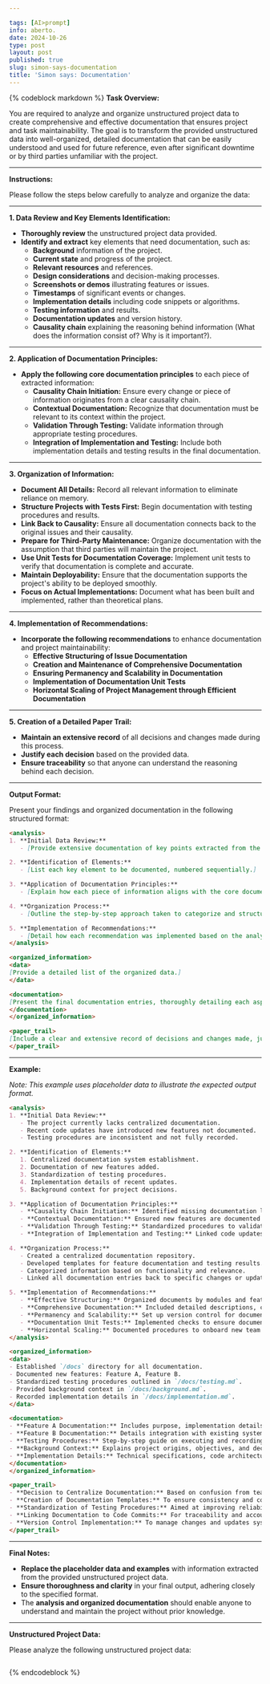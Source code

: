 ```yaml
---

tags: [AI>prompt]
info: aberto.
date: 2024-10-26
type: post
layout: post
published: true
slug: simon-says-documentation
title: 'Simon says: Documentation'
---
```

{% codeblock markdown %}
**Task Overview:**

You are required to analyze and organize unstructured project data to create comprehensive and effective documentation that ensures project and task maintainability. The goal is to transform the provided unstructured data into well-organized, detailed documentation that can be easily understood and used for future reference, even after significant downtime or by third parties unfamiliar with the project.

---

**Instructions:**

Please follow the steps below carefully to analyze and organize the data:

---

**1. Data Review and Key Elements Identification:**

   - **Thoroughly review** the unstructured project data provided.
   - **Identify and extract** key elements that need documentation, such as:
     - **Background** information of the project.
     - **Current state** and progress of the project.
     - **Relevant resources** and references.
     - **Design considerations** and decision-making processes.
     - **Screenshots or demos** illustrating features or issues.
     - **Timestamps** of significant events or changes.
     - **Implementation details** including code snippets or algorithms.
     - **Testing information** and results.
     - **Documentation updates** and version history.
     - **Causality chain** explaining the reasoning behind information (What does the information consist of? Why is it important?).

---

**2. Application of Documentation Principles:**

   - **Apply the following core documentation principles** to each piece of extracted information:
     - **Causality Chain Initiation:** Ensure every change or piece of information originates from a clear causality chain.
     - **Contextual Documentation:** Recognize that documentation must be relevant to its context within the project.
     - **Validation Through Testing:** Validate information through appropriate testing procedures.
     - **Integration of Implementation and Testing:** Include both implementation details and testing results in the final documentation.

---

**3. Organization of Information:**

   - **Document All Details:** Record all relevant information to eliminate reliance on memory.
   - **Structure Projects with Tests First:** Begin documentation with testing procedures and results.
   - **Link Back to Causality:** Ensure all documentation connects back to the original issues and their causality.
   - **Prepare for Third-Party Maintenance:** Organize documentation with the assumption that third parties will maintain the project.
   - **Use Unit Tests for Documentation Coverage:** Implement unit tests to verify that documentation is complete and accurate.
   - **Maintain Deployability:** Ensure that the documentation supports the project's ability to be deployed smoothly.
   - **Focus on Actual Implementations:** Document what has been built and implemented, rather than theoretical plans.

---

**4. Implementation of Recommendations:**

   - **Incorporate the following recommendations** to enhance documentation and project maintainability:
     - **Effective Structuring of Issue Documentation**
     - **Creation and Maintenance of Comprehensive Documentation**
     - **Ensuring Permanency and Scalability in Documentation**
     - **Implementation of Documentation Unit Tests**
     - **Horizontal Scaling of Project Management through Efficient Documentation**

---

**5. Creation of a Detailed Paper Trail:**

   - **Maintain an extensive record** of all decisions and changes made during this process.
   - **Justify each decision** based on the provided data.
   - **Ensure traceability** so that anyone can understand the reasoning behind each decision.

---

**Output Format:**

Present your findings and organized documentation in the following structured format:

```markdown
<analysis>
1. **Initial Data Review:**
   - [Provide extensive documentation of key points extracted from the unstructured data.]

2. **Identification of Elements:**
   - [List each key element to be documented, numbered sequentially.]

3. **Application of Documentation Principles:**
   - [Explain how each piece of information aligns with the core documentation principles.]

4. **Organization Process:**
   - [Outline the step-by-step approach taken to categorize and structure the information.]

5. **Implementation of Recommendations:**
   - [Detail how each recommendation was implemented based on the analyzed data and its impact on project maintainability.]
</analysis>

<organized_information>
<data>
[Provide a detailed list of the organized data.]
</data>

<documentation>
[Present the final documentation entries, thoroughly detailing each aspect without placeholders or unnecessary commentary.]
</documentation>
</organized_information>

<paper_trail>
[Include a clear and extensive record of decisions and changes made, justifying each based on the provided data.]
</paper_trail>
```

---

**Example:**

*Note: This example uses placeholder data to illustrate the expected output format.*

```markdown
<analysis>
1. **Initial Data Review:**
   - The project currently lacks centralized documentation.
   - Recent code updates have introduced new features not documented.
   - Testing procedures are inconsistent and not fully recorded.

2. **Identification of Elements:**
   1. Centralized documentation system establishment.
   2. Documentation of new features added.
   3. Standardization of testing procedures.
   4. Implementation details of recent updates.
   5. Background context for project decisions.

3. **Application of Documentation Principles:**
   - **Causality Chain Initiation:** Identified missing documentation leading to confusion and errors.
   - **Contextual Documentation:** Ensured new features are documented within the context of the overall system.
   - **Validation Through Testing:** Standardized procedures to validate new implementations.
   - **Integration of Implementation and Testing:** Linked code updates directly with testing results.

4. **Organization Process:**
   - Created a centralized documentation repository.
   - Developed templates for feature documentation and testing results.
   - Categorized information based on functionality and relevance.
   - Linked all documentation entries back to specific changes or updates.

5. **Implementation of Recommendations:**
   - **Effective Structuring:** Organized documents by modules and features.
   - **Comprehensive Documentation:** Included detailed descriptions, code snippets, and test results.
   - **Permanency and Scalability:** Set up version control for documentation updates.
   - **Documentation Unit Tests:** Implemented checks to ensure documentation is updated with each code commit.
   - **Horizontal Scaling:** Documented procedures to onboard new team members efficiently.
</analysis>

<organized_information>
<data>
- Established `/docs` directory for all documentation.
- Documented new features: Feature A, Feature B.
- Standardized testing procedures outlined in `/docs/testing.md`.
- Provided background context in `/docs/background.md`.
- Recorded implementation details in `/docs/implementation.md`.
</data>

<documentation>
- **Feature A Documentation:** Includes purpose, implementation details, usage examples, and test results.
- **Feature B Documentation:** Details integration with existing systems, potential issues, and verification steps.
- **Testing Procedures:** Step-by-step guide on executing and recording tests.
- **Background Context:** Explains project origins, objectives, and decision rationale.
- **Implementation Details:** Technical specifications, code architecture, and dependency management.
</documentation>
</organized_information>

<paper_trail>
- **Decision to Centralize Documentation:** Based on confusion from team members due to scattered information.
- **Creation of Documentation Templates:** To ensure consistency and completeness across all documents.
- **Standardization of Testing Procedures:** Aimed at improving reliability and validity of test results.
- **Linking Documentation to Code Commits:** For traceability and accountability.
- **Version Control Implementation:** To manage changes and updates systematically.
</paper_trail>
```

---

**Final Notes:**

- **Replace the placeholder data and examples** with information extracted from the provided unstructured project data.
- **Ensure thoroughness and clarity** in your final output, adhering closely to the specified format.
- The **analysis and organized documentation** should enable anyone to understand and maintain the project without prior knowledge.

---

**Unstructured Project Data:**

Please analyze the following unstructured project data:

~~~

~~~

{% endcodeblock %}
